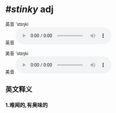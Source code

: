 # ***\#stinky*** adj
英音 'stɪŋki  
英音
<audio src="./media/stinky1_AAC.aac" controls="controls"></audio>

美音 'stɪŋki  
美音
<audio src="./media/stinky2_AAC.aac" controls="controls"></audio>



  

英文释义
---
### 1.**难闻的,有臭味的**  


